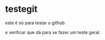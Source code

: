 testegit
========

este é só para testar o github

e verificar que dá para se fazer um teste geral.
